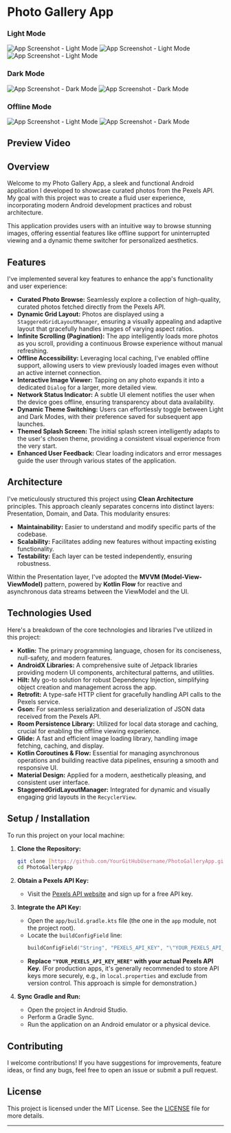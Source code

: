 # Photo Gallery App
### Light Mode
![App Screenshot - Light Mode](screenshots/splashlight.png)
![App Screenshot - Light Mode](screenshots/homelight.png)
![App Screenshot - Light Mode](screenshots/homeloading.png)
### Dark Mode

![App Screenshot - Dark Mode](screenshots/Splashdark.png)
![App Screenshot - Dark Mode](screenshots/homedark.png)

### Offline Mode 
![App Screenshot - Light Mode](screenshots/offlinelight.png)
![App Screenshot - Dark Mode](screenshots/offlinedark.png)

## Preview Video 

## Overview

Welcome to my Photo Gallery App, a sleek and functional Android application I developed to showcase curated photos from the Pexels API. My goal with this project was to create a fluid user experience, incorporating modern Android development practices and robust architecture.

This application provides users with an intuitive way to browse stunning images, offering essential features like offline support for uninterrupted viewing and a dynamic theme switcher for personalized aesthetics.

## Features

I've implemented several key features to enhance the app's functionality and user experience:

* **Curated Photo Browse:** Seamlessly explore a collection of high-quality, curated photos fetched directly from the Pexels API.
* **Dynamic Grid Layout:** Photos are displayed using a `StaggeredGridLayoutManager`, ensuring a visually appealing and adaptive layout that gracefully handles images of varying aspect ratios.
* **Infinite Scrolling (Pagination):** The app intelligently loads more photos as you scroll, providing a continuous Browse experience without manual refreshing.
* **Offline Accessibility:** Leveraging local caching, I've enabled offline support, allowing users to view previously loaded images even without an active internet connection.
* **Interactive Image Viewer:** Tapping on any photo expands it into a dedicated `Dialog` for a larger, more detailed view.
* **Network Status Indicator:** A subtle UI element notifies the user when the device goes offline, ensuring transparency about data availability.
* **Dynamic Theme Switching:** Users can effortlessly toggle between Light and Dark Modes, with their preference saved for subsequent app launches.
* **Themed Splash Screen:** The initial splash screen intelligently adapts to the user's chosen theme, providing a consistent visual experience from the very start.
* **Enhanced User Feedback:** Clear loading indicators and error messages guide the user through various states of the application.

## Architecture

I've meticulously structured this project using **Clean Architecture** principles. This approach cleanly separates concerns into distinct layers: Presentation, Domain, and Data. This modularity ensures:

* **Maintainability:** Easier to understand and modify specific parts of the codebase.
* **Scalability:** Facilitates adding new features without impacting existing functionality.
* **Testability:** Each layer can be tested independently, ensuring robustness.

Within the Presentation layer, I've adopted the **MVVM (Model-View-ViewModel)** pattern, powered by **Kotlin Flow** for reactive and asynchronous data streams between the ViewModel and the UI.

## Technologies Used

Here's a breakdown of the core technologies and libraries I've utilized in this project:

* **Kotlin:** The primary programming language, chosen for its conciseness, null-safety, and modern features.
* **AndroidX Libraries:** A comprehensive suite of Jetpack libraries providing modern UI components, architectural patterns, and utilities.
* **Hilt:** My go-to solution for robust Dependency Injection, simplifying object creation and management across the app.
* **Retrofit:** A type-safe HTTP client for gracefully handling API calls to the Pexels service.
* **Gson:** For seamless serialization and deserialization of JSON data received from the Pexels API.
* **Room Persistence Library:** Utilized for local data storage and caching, crucial for enabling the offline viewing experience.
* **Glide:** A fast and efficient image loading library, handling image fetching, caching, and display.
* **Kotlin Coroutines & Flow:** Essential for managing asynchronous operations and building reactive data pipelines, ensuring a smooth and responsive UI.
* **Material Design:** Applied for a modern, aesthetically pleasing, and consistent user interface.
* **StaggeredGridLayoutManager:** Integrated for dynamic and visually engaging grid layouts in the `RecyclerView`.

## Setup / Installation

To run this project on your local machine:

1.  **Clone the Repository:**
    ```bash
    git clone [https://github.com/YourGitHubUsername/PhotoGalleryApp.git](https://github.com/YourGitHubUsername/PhotoGalleryApp.git)
    cd PhotoGalleryApp
    ```

2.  **Obtain a Pexels API Key:**
    * Visit the [Pexels API website](https://www.pexels.com/api/) and sign up for a free API key.

3.  **Integrate the API Key:**
    * Open the `app/build.gradle.kts` file (the one in the `app` module, not the project root).
    * Locate the `buildConfigField` line:
        ```kotlin
        buildConfigField("String", "PEXELS_API_KEY", "\"YOUR_PEXELS_API_KEY_HERE\"")
        ```
    * **Replace `"YOUR_PEXELS_API_KEY_HERE"` with your actual Pexels API Key.**
        (For production apps, it's generally recommended to store API keys more securely, e.g., in `local.properties` and exclude from version control. This approach is simple for demonstration.)

4.  **Sync Gradle and Run:**
    * Open the project in Android Studio.
    * Perform a Gradle Sync.
    * Run the application on an Android emulator or a physical device.


## Contributing

I welcome contributions! If you have suggestions for improvements, feature ideas, or find any bugs, feel free to open an issue or submit a pull request.

## License

This project is licensed under the MIT License. See the [LICENSE](LICENSE) file for more details.

---
